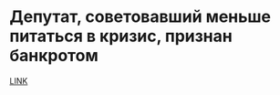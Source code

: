 # Депутат, советовавший меньше питаться в кризис, признан банкротом



[LINK](https://varlamov.ru/1831253.html)